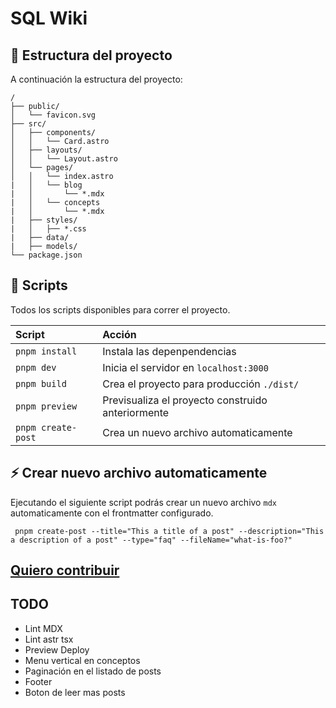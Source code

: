 # SQL Wiki

## 🚀 Estructura del proyecto

A continuación la estructura del proyecto:

```
/
├── public/
│   └── favicon.svg
├── src/
│   ├── components/
│   │   └── Card.astro
│   ├── layouts/
│   │   └── Layout.astro
│   └── pages/
│   │   └── index.astro
|   │   └── blog
|   │       └── *.mdx
|   │   └── concepts
|   │       └── *.mdx
|   ├── styles/
|   │   ├── *.css
|   ├── data/
|   ├── models/
└── package.json
```

## 🧞 Scripts

Todos los scripts disponibles para correr el proyecto.

| Script             | Acción                                           |
| :------------------| :----------------------------------------------- |
| `pnpm install`     | Instala las depenpendencias                      |
| `pnpm dev`         | Inicia el servidor en `localhost:3000`           |
| `pnpm build`       | Crea el proyecto para producción `./dist/`       |
| `pnpm preview`     | Previsualiza el proyecto construido anteriormente|
| `pnpm create-post` | Crea un nuevo archivo automaticamente            |


## ⚡️ Crear nuevo archivo automaticamente

Ejecutando el siguiente script podrás crear un nuevo archivo `mdx` automaticamente con el frontmatter configurado.

```
 pnpm create-post --title="This a title of a post" --description="This a description of a post" --type="faq" --fileName="what-is-foo?"
```

## [Quiero contribuir](CONTRIBUTING.MD)

## TODO
 * Lint MDX
 * Lint astr tsx
 * Preview Deploy
 * Menu vertical en conceptos
 * Paginación en el listado de posts
 * Footer
 * Boton de leer mas posts

